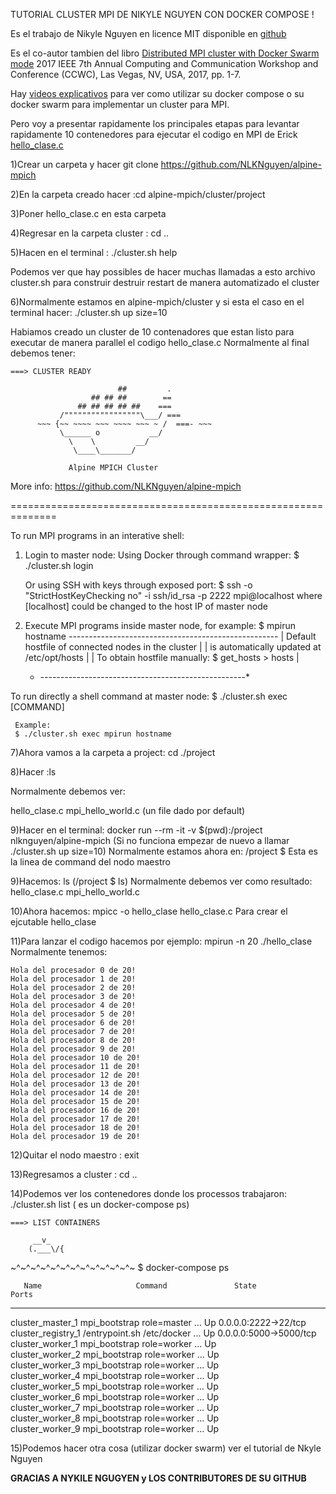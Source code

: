 
TUTORIAL CLUSTER MPI DE NIKYLE NGUYEN CON DOCKER COMPOSE !


Es el trabajo de Nikyle Nguyen en licence MIT disponible en [github](https://github.com/NLKNguyen/alpine-mpich)

Es el co-autor tambien del libro [Distributed MPI cluster with Docker Swarm mode](http://ieeexplore.ieee.org/document/7868429/?reload=true) 2017 IEEE 7th Annual Computing and Communication Workshop and Conference (CCWC), Las Vegas, NV, USA, 2017, pp. 1-7.

Hay [videos explicativos](https://asciinema.org/a/93067) para ver como utilizar su docker compose o su docker swarm para implementar un cluster para MPI.

Pero voy a presentar rapidamente los principales etapas para levantar rapidamente 10 contenedores para ejecutar el codigo en MPI de Erick [hello_clase.c](hello_clase.c)

1)Crear un carpeta y hacer git clone https://github.com/NLKNguyen/alpine-mpich

2)En la carpeta creado hacer :cd alpine-mpich/cluster/project

3)Poner hello_clase.c en esta carpeta

4)Regresar en la carpeta cluster : cd ..

5)Hacen en el terminal : ./cluster.sh help

Podemos ver que hay possibles de hacer muchas llamadas a esto archivo cluster.sh para construir destruir restart de manera automatizado el cluster

6)Normalmente estamos en alpine-mpich/cluster y si esta el caso en el terminal hacer: ./cluster.sh up size=10

Habiamos creado un cluster de 10 contenadores que estan listo para executar de manera parallel el codigo hello_clase.c
Normalmente al final debemos tener:

	===> CLUSTER READY 

                            ##         .          
                      ## ## ##        ==          
                   ## ## ## ## ##    ===          
               /"""""""""""""""""\___/ ===        
          ~~~ {~~ ~~~~ ~~~ ~~~~ ~~~ ~ /  ===- ~~~ 
               \______ o           __/            
                 \    \         __/               
                  \____\_______/                  
                                                  
                 Alpine MPICH Cluster             

 More info: https://github.com/NLKNguyen/alpine-mpich

==============================================================

To run MPI programs in an interative shell:
  1. Login to master node:
     Using Docker through command wrapper:
     $ ./cluster.sh login

     Or using SSH with keys through exposed port:
     $ ssh -o "StrictHostKeyChecking no" -i ssh/id_rsa -p 2222 mpi@localhost
       where [localhost] could be changed to the host IP of master node

  2. Execute MPI programs inside master node, for example:
     $ mpirun hostname
      *----------------------------------------------------*
      | Default hostfile of connected nodes in the cluster |
      | is automatically updated at /etc/opt/hosts         |
      | To obtain hostfile manually: $ get_hosts > hosts   |
      * ---------------------------------------------------*


To run directly a shell command at master node:
     $ ./cluster.sh exec [COMMAND]

     Example: 
     $ ./cluster.sh exec mpirun hostname



7)Ahora vamos a la carpeta a project: cd ./project

8)Hacer :ls 

Normalmente debemos ver:

hello_clase.c  mpi_hello_world.c (un file dado por default)


9)Hacer en el terminal: docker run --rm -it -v $(pwd):/project nlknguyen/alpine-mpich 
(Si no funciona empezar de nuevo a llamar ./cluster.sh up size=10)
Normalmente estamos ahora en:
/project $ 
Esta es la linea de command del nodo maestro

9)Hacemos: ls (/project $ ls)
Normalmente debemos ver como resultado:
hello_clase.c  mpi_hello_world.c

10)Ahora hacemos: mpicc -o hello_clase hello_clase.c
Para crear el ejcutable hello_clase

11)Para lanzar el codigo hacemos por ejemplo: mpirun -n 20 ./hello_clase
Normalmente tenemos:

	Hola del procesador 0 de 20!
	Hola del procesador 1 de 20!
	Hola del procesador 2 de 20!
	Hola del procesador 3 de 20!
	Hola del procesador 4 de 20!
	Hola del procesador 5 de 20!
	Hola del procesador 6 de 20!
	Hola del procesador 7 de 20!
	Hola del procesador 8 de 20!
	Hola del procesador 9 de 20!
	Hola del procesador 10 de 20!
	Hola del procesador 11 de 20!
	Hola del procesador 12 de 20!
	Hola del procesador 13 de 20!
	Hola del procesador 14 de 20!
	Hola del procesador 15 de 20!
	Hola del procesador 16 de 20!
	Hola del procesador 17 de 20!
	Hola del procesador 18 de 20!
	Hola del procesador 19 de 20!

12)Quitar el nodo maestro : exit

13)Regresamos a cluster : cd ..

14)Podemos ver los contenedores donde los processos trabajaron: ./cluster.sh list 
( es un docker-compose ps)


	===> LIST CONTAINERS

         __v_
        (.___\/{
~^~^~^~^~^~^~^~^~^~^~^~^~
$ docker-compose ps

       Name                     Command               State           Ports          
------------------------------------------------------------------------------------
cluster_master_1     mpi_bootstrap role=master  ...   Up      0.0.0.0:2222->22/tcp   
cluster_registry_1   /entrypoint.sh /etc/docker ...   Up      0.0.0.0:5000->5000/tcp 
cluster_worker_1     mpi_bootstrap role=worker  ...   Up                             
cluster_worker_2     mpi_bootstrap role=worker  ...   Up                             
cluster_worker_3     mpi_bootstrap role=worker  ...   Up                             
cluster_worker_4     mpi_bootstrap role=worker  ...   Up                             
cluster_worker_5     mpi_bootstrap role=worker  ...   Up                             
cluster_worker_6     mpi_bootstrap role=worker  ...   Up                             
cluster_worker_7     mpi_bootstrap role=worker  ...   Up                             
cluster_worker_8     mpi_bootstrap role=worker  ...   Up                             
cluster_worker_9     mpi_bootstrap role=worker  ...   Up         


15)Podemos hacer otra cosa (utilizar docker swarm) ver el tutorial de Nkyle Nguyen


**GRACIAS A NYKILE NGUGYEN y LOS CONTRIBUTORES DE SU GITHUB**



